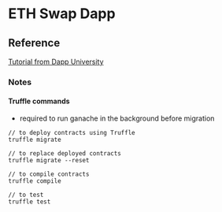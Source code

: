 # ETH Swap Dapp

## Reference
[Tutorial from Dapp University](https://www.youtube.com/watch?v=99pYGpTWcXM&ab_channel=DappUniversity)

### Notes

#### Truffle commands
* required to run ganache in the background before migration
```
// to deploy contracts using Truffle
truffle migrate

// to replace deployed contracts
truffle migrate --reset

// to compile contracts
truffle compile

// to test
truffle test
```

